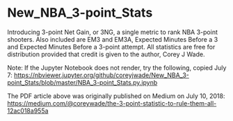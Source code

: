 # New_NBA_3-point_Stats

Introducing 3-point Net Gain, or 3NG, a single metric to rank NBA 3-point shooters. Also included are EM3 and EM3A, Expected Minutes Before a 3 and Expected Minutes Before a 3-point attempt. All statistics are free for distribution provided that credit is given to the author, Corey J Wade.

Note: If the Jupyter Notebook does not render, try the following, copied July 7: https://nbviewer.jupyter.org/github/coreyjwade/New_NBA_3-point_Stats/blob/master/NBA_3-point_Stats.py.ipynb

The PDF article above was originally published on Medium on July 10, 2018: https://medium.com/@coreywade/the-3-point-statistic-to-rule-them-all-12ac018a955a
